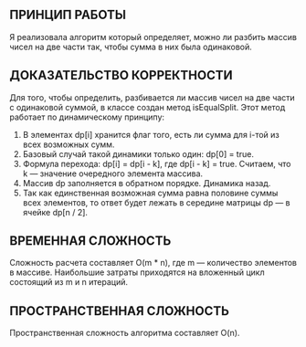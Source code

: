 ## ПРИНЦИП РАБОТЫ

Я реализовала алгоритм который определяет, можно ли разбить массив чисел на две части так, чтобы сумма в них была одинаковой.

## ДОКАЗАТЕЛЬСТВО КОРРЕКТНОСТИ

Для того, чтобы определить, разбивается ли массив чисел на две части с одинаковой суммой, в классе создан метод isEqualSplit. Этот метод работает по динамическому принципу:

1. В элементах dp[i] хранится флаг того, есть ли сумма для i-той из всех возможных сумм.
2. Базовый случай такой динамики только один: dp[0] = true.
3. Формула перехода: dp[i] = dp[i - k], где dp[i - k] = true. Считаем, что k — значение очередного элемента массива.
4. Массив dp заполняется в обратном порядке. Динамика назад.
5. Так как единственная возможная сумма равна половине суммы всех элементов, то ответ будет лежать в середине матрицы dp — в ячейке dp[n / 2].

## ВРЕМЕННАЯ СЛОЖНОСТЬ

Сложность расчета составляет O(m \* n), где m — количество элементов в массиве. Наибольшие затраты приходятся на вложенный цикл состоящий из m и n итераций.

## ПРОСТРАНСТВЕННАЯ СЛОЖНОСТЬ

Пространственная сложность алгоритма составляет O(n).
